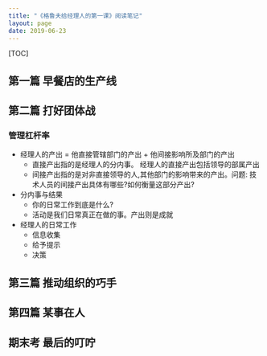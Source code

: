 ```yaml
---
title: "《格鲁夫给经理人的第一课》阅读笔记"
layout: page
date: 2019-06-23
---
```

[TOC]

## 第一篇 早餐店的生产线

## 第二篇 打好团体战

### 管理杠杆率
- 经理人的产出 = 他直接管辖部门的产出 + 他间接影响所及部门的产出
    - 直接产出指的是经理人的分内事。 经理人的直接产出包括领导的部属产出
    - 间接产出指的是对非直接领导的人,其他部门的影响带来的产出。问题: 技术人员的间接产出具体有哪些?如何衡量这部分产出? 
- 分内事与结果
    - 你的日常工作到底是什么?
    - 活动是我们日常真正在做的事。产出则是成就
- 经理人的日常工作
    - 信息收集
    - 给予提示
    - 决策
## 第三篇 推动组织的巧手



## 第四篇 某事在人


## 期末考 最后的叮咛
